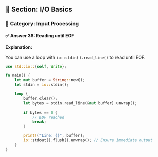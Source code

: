 ## 📘 Section: I/O Basics  
### 🔹 Category: Input Processing  
#### ✅ Answer 36: Reading until EOF

**Explanation:**

You can use a loop with `io::stdin().read_line()` to read until EOF.

```rust
use std::io::{self, Write};

fn main() {
    let mut buffer = String::new();
    let stdin = io::stdin();

    loop {
        buffer.clear();
        let bytes = stdin.read_line(&mut buffer).unwrap();

        if bytes == 0 {
            // EOF reached
            break;
        }

        print!("Line: {}", buffer);
        io::stdout().flush().unwrap(); // Ensure immediate output
    }
}

```
